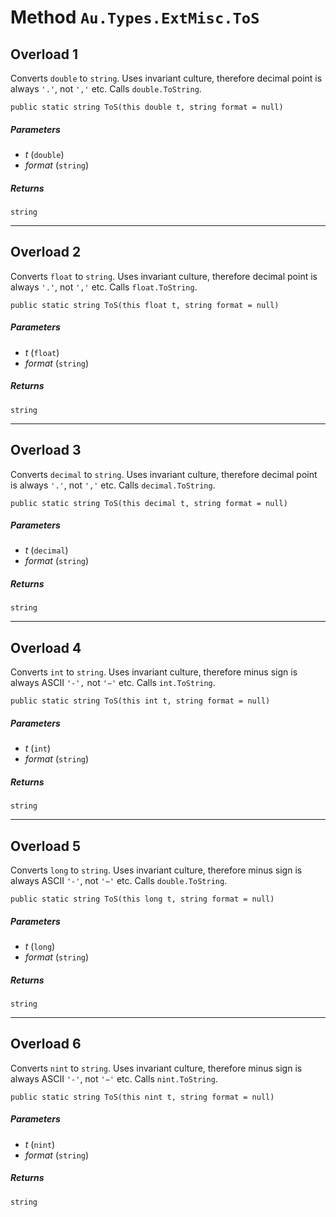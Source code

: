 # Method `Au.Types.ExtMisc.ToS`

## Overload 1

Converts `double` to `string`. Uses invariant culture, therefore decimal point is always `'.'`, not `','` etc. Calls `double.ToString`.

```
public static string ToS(this double t, string format = null)
```

##### Parameters

- *t*  (`double`)
- *format*  (`string`)

##### Returns

`string`

* * *

## Overload 2

Converts `float` to `string`. Uses invariant culture, therefore decimal point is always `'.'`, not `','` etc. Calls `float.ToString`.

```
public static string ToS(this float t, string format = null)
```

##### Parameters

- *t*  (`float`)
- *format*  (`string`)

##### Returns

`string`

* * *

## Overload 3

Converts `decimal` to `string`. Uses invariant culture, therefore decimal point is always `'.'`, not `','` etc. Calls `decimal.ToString`.

```
public static string ToS(this decimal t, string format = null)
```

##### Parameters

- *t*  (`decimal`)
- *format*  (`string`)

##### Returns

`string`

* * *

## Overload 4

Converts `int` to `string`. Uses invariant culture, therefore minus sign is always ASCII `'-',` not `'−'` etc. Calls `int.ToString`.

```
public static string ToS(this int t, string format = null)
```

##### Parameters

- *t*  (`int`)
- *format*  (`string`)

##### Returns

`string`

* * *

## Overload 5

Converts `long` to `string`. Uses invariant culture, therefore minus sign is always ASCII `'-'`, not `'−'` etc. Calls `double.ToString`.

```
public static string ToS(this long t, string format = null)
```

##### Parameters

- *t*  (`long`)
- *format*  (`string`)

##### Returns

`string`

* * *

## Overload 6

Converts `nint` to `string`. Uses invariant culture, therefore minus sign is always ASCII `'-'`, not `'−'` etc. Calls `nint.ToString`.

```
public static string ToS(this nint t, string format = null)
```

##### Parameters

- *t*  (`nint`)
- *format*  (`string`)

##### Returns

`string`
